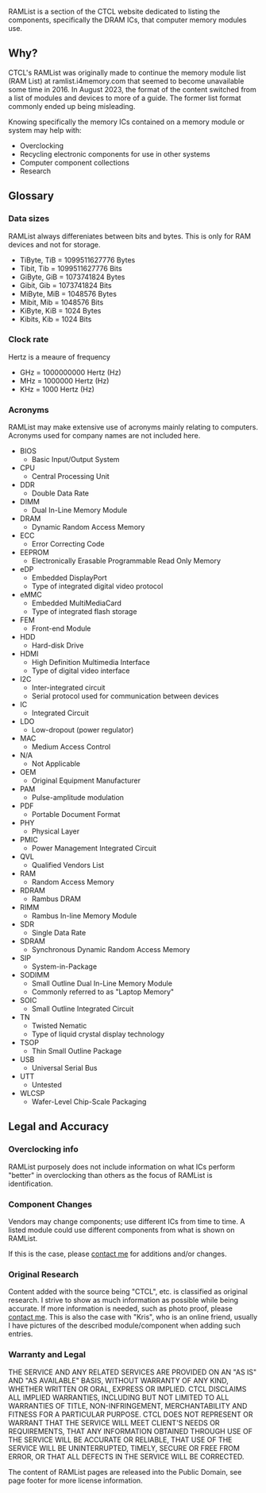 RAMList is a section of the CTCL website dedicated to listing the components, specifically the DRAM ICs, that computer memory modules use.
## Why?

CTCL's RAMList was originally made to continue the memory module list (RAM List) at ramlist.i4memory.com that seemed to become unavailable some time in 2016. In August 2023, the format of the content switched from a list of modules and devices to more of a guide. The former list format commonly ended up being misleading.

Knowing specifically the memory ICs contained on a memory module or system may help with:

- Overclocking
- Recycling electronic components for use in other systems
- Computer component collections
- Research

## Glossary

### Data sizes
RAMList always differeniates between bits and bytes. This is only for RAM devices and not for storage.

- TiByte, TiB = 1099511627776 Bytes
- Tibit, Tib = 1099511627776 Bits
- GiByte, GiB = 1073741824 Bytes
- Gibit, Gib = 1073741824 Bits
- MiByte, MiB = 1048576 Bytes
- Mibit, Mib = 1048576 Bits
- KiByte, KiB = 1024 Bytes
- Kibits, Kib = 1024 Bits

### Clock rate
Hertz is a meaure of frequency

- GHz = 1000000000 Hertz (Hz)
- MHz = 1000000 Hertz (Hz)
- KHz = 1000 Hertz (Hz)

### Acronyms
RAMList may make extensive use of acronyms mainly relating to computers. Acronyms used for company names are not included here.

- BIOS
  - Basic Input/Output System
- CPU
  - Central Processing Unit
- DDR
  - Double Data Rate
- DIMM
  - Dual In-Line Memory Module
- DRAM
  - Dynamic Random Access Memory
- ECC
  - Error Correcting Code
- EEPROM
  - Electronically Erasable Programmable Read Only Memory
- eDP
  - Embedded DisplayPort
  - Type of integrated digital video protocol
- eMMC
  - Embedded MultiMediaCard
  - Type of integrated flash storage
- FEM
  - Front-end Module
- HDD
  - Hard-disk Drive
- HDMI
  - High Definition Multimedia Interface
  - Type of digital video interface
- I2C
  - Inter-integrated circuit
  - Serial protocol used for communication between devices
- IC
  - Integrated Circuit
- LDO
  - Low-dropout (power regulator)
- MAC
  - Medium Access Control
- N/A
  - Not Applicable
- OEM
  - Original Equipment Manufacturer
- PAM
  - Pulse-amplitude modulation
- PDF
  - Portable Document Format
- PHY
  - Physical Layer
- PMIC
  - Power Management Integrated Circuit
- QVL
  - Qualified Vendors List
- RAM
  - Random Access Memory
- RDRAM
  - Rambus DRAM
- RIMM
  - Rambus In-line Memory Module
- SDR
  - Single Data Rate
- SDRAM
  - Synchronous Dynamic Random Access Memory
- SIP
  - System-in-Package
- SODIMM
  - Small Outline Dual In-Line Memory Module
  - Commonly referred to as "Laptop Memory"
- SOIC
  - Small Outline Integrated Circuit
- TN
  - Twisted Nematic
  - Type of liquid crystal display technology
- TSOP
  - Thin Small Outline Package
- USB
  - Universal Serial Bus
- UTT
  - Untested
- WLCSP
  - Wafer-Level Chip-Scale Packaging

## Legal and Accuracy

### Overclocking info
RAMList purposely does not include information on what ICs perform "better" in overclocking than others as the focus of RAMList is identification.

### Component Changes
Vendors may change components; use different ICs from time to time. A listed module could use different components from what is shown on RAMList.

If this is the case, please [contact me](https://crazyblockstech.com/) for additions and/or changes.

### Original Research
Content added with the source being "CTCL", etc. is classified as original research. I strive to show as much information as possible while being accurate. If more information is needed, such as photo proof, please [contact me](https://ctcl-tech.com/contact/). This is also the case with "Kris", who is an online friend, usually I have pictures of the described module/component when adding such entries.

### Warranty and Legal
THE SERVICE AND ANY RELATED SERVICES ARE PROVIDED ON AN "AS IS" AND "AS AVAILABLE" BASIS, WITHOUT WARRANTY OF ANY KIND, WHETHER WRITTEN OR ORAL, EXPRESS OR IMPLIED. CTCL DISCLAIMS ALL IMPLIED WARRANTIES, INCLUDING BUT NOT LIMITED TO ALL WARRANTIES OF TITLE, NON-INFRINGEMENT, MERCHANTABILITY AND FITNESS FOR A PARTICULAR PURPOSE. CTCL DOES NOT REPRESENT OR WARRANT THAT THE SERVICE WILL MEET CLIENT'S NEEDS OR REQUIREMENTS, THAT ANY INFORMATION OBTAINED THROUGH USE OF THE SERVICE WILL BE ACCURATE OR RELIABLE, THAT USE OF THE SERVICE WILL BE UNINTERRUPTED, TIMELY, SECURE OR FREE FROM ERROR, OR THAT ALL DEFECTS IN THE SERVICE WILL BE CORRECTED.

The content of RAMList pages are released into the Public Domain, see page footer for more license information.